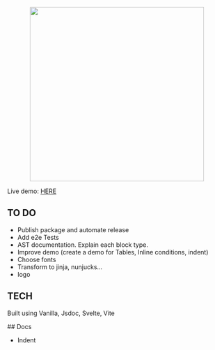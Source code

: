 <p align="center">
    <picture>
      <source srcset="https://raw.githubusercontent.com/juancamejoalarcon/templator/main/public/logo.svg?sanitize=true" width="400px" media="(prefers-color-scheme: light), (prefers-color-scheme: no-preference)" />
      <img srcset="https://raw.githubusercontent.com/juancamejoalarcon/templator/main/public/logo.svg?sanitize=true" width="400px" />
    </picture>
</p>

Live demo: [HERE](https://juancamejoalarcon.github.io/templator/dist/demo/index.html)

## TO DO

- Publish package and automate release
- Add e2e Tests
- AST documentation. Explain each block type.
- Improve demo (create a demo for Tables, Inline conditions, indent)
- Choose fonts
- Transform to jinja, nunjucks...
- logo


## TECH

Built using Vanilla, Jsdoc, Svelte, Vite

## Docs

- Indent